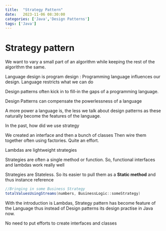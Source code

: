 ```yaml
---
title:  "Strategy Pattern"
date:   2023-11-06 08:30:00
categories: ['Java','Design Patterns']
tags: ['Java']
---
```


# Strategy pattern

We want to vary a small part of an algorithm while
keeping the rest of the algorithm the same.

Language design is program design : Programming language influences our design. 
Language restricts what we can do

Design patterns often kick in to fill-in the gaps of a programming language.

Design Patterns can compensate the powerlessness of a language

A more power a language is, the less we talk about  design patterns as these naturally become the features
of the language.

In the past, how did we use strategy

We created an interface and then a bunch of classes
Then wire them together often using factories. Quite an effort.

Lambdas are lightweight strategies


Strategies are often a single method or function.
So, functional interfaces and lambdas work really well


Strategies are Stateless. So its easier to pull them as a **Static method** and thus instance reference

```java
//Bringing in some Business Strategy
totalValuesUsingStreams(numbers, BusinessLogic::someStrategy)

```

With the introduction is Lambdas, Strategy pattern has become feature of the Language 
thus instead of Design patterns its design practise in Java now.

No need to put efforts to create interfaces and classes


